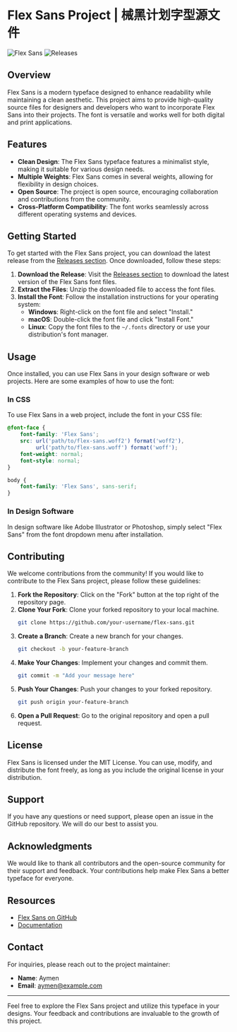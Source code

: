 # Flex Sans Project | 械黑计划字型源文件

![Flex Sans](https://img.shields.io/badge/Flex%20Sans-Project-blue.svg)
![Releases](https://img.shields.io/badge/Releases-latest-orange.svg)

## Overview

Flex Sans is a modern typeface designed to enhance readability while maintaining a clean aesthetic. This project aims to provide high-quality source files for designers and developers who want to incorporate Flex Sans into their projects. The font is versatile and works well for both digital and print applications.

## Features

- **Clean Design**: The Flex Sans typeface features a minimalist style, making it suitable for various design needs.
- **Multiple Weights**: Flex Sans comes in several weights, allowing for flexibility in design choices.
- **Open Source**: The project is open source, encouraging collaboration and contributions from the community.
- **Cross-Platform Compatibility**: The font works seamlessly across different operating systems and devices.

## Getting Started

To get started with the Flex Sans project, you can download the latest release from the [Releases section](https://github.com/Aymen-dn/flex-sans/releases). Once downloaded, follow these steps:

1. **Download the Release**: Visit the [Releases section](https://github.com/Aymen-dn/flex-sans/releases) to download the latest version of the Flex Sans font files.
2. **Extract the Files**: Unzip the downloaded file to access the font files.
3. **Install the Font**: Follow the installation instructions for your operating system:
   - **Windows**: Right-click on the font file and select "Install."
   - **macOS**: Double-click the font file and click "Install Font."
   - **Linux**: Copy the font files to the `~/.fonts` directory or use your distribution's font manager.

## Usage

Once installed, you can use Flex Sans in your design software or web projects. Here are some examples of how to use the font:

### In CSS

To use Flex Sans in a web project, include the font in your CSS file:

```css
@font-face {
    font-family: 'Flex Sans';
    src: url('path/to/flex-sans.woff2') format('woff2'),
         url('path/to/flex-sans.woff') format('woff');
    font-weight: normal;
    font-style: normal;
}

body {
    font-family: 'Flex Sans', sans-serif;
}
```

### In Design Software

In design software like Adobe Illustrator or Photoshop, simply select "Flex Sans" from the font dropdown menu after installation.

## Contributing

We welcome contributions from the community! If you would like to contribute to the Flex Sans project, please follow these guidelines:

1. **Fork the Repository**: Click on the "Fork" button at the top right of the repository page.
2. **Clone Your Fork**: Clone your forked repository to your local machine.
   ```bash
   git clone https://github.com/your-username/flex-sans.git
   ```
3. **Create a Branch**: Create a new branch for your changes.
   ```bash
   git checkout -b your-feature-branch
   ```
4. **Make Your Changes**: Implement your changes and commit them.
   ```bash
   git commit -m "Add your message here"
   ```
5. **Push Your Changes**: Push your changes to your forked repository.
   ```bash
   git push origin your-feature-branch
   ```
6. **Open a Pull Request**: Go to the original repository and open a pull request.

## License

Flex Sans is licensed under the MIT License. You can use, modify, and distribute the font freely, as long as you include the original license in your distribution.

## Support

If you have any questions or need support, please open an issue in the GitHub repository. We will do our best to assist you.

## Acknowledgments

We would like to thank all contributors and the open-source community for their support and feedback. Your contributions help make Flex Sans a better typeface for everyone.

## Resources

- [Flex Sans on GitHub](https://github.com/Aymen-dn/flex-sans/releases)
- [Documentation](https://github.com/Aymen-dn/flex-sans/wiki)

## Contact

For inquiries, please reach out to the project maintainer:

- **Name**: Aymen
- **Email**: aymen@example.com

---

Feel free to explore the Flex Sans project and utilize this typeface in your designs. Your feedback and contributions are invaluable to the growth of this project.